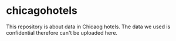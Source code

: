 # chicagohotels

This repository is about data in Chicaog hotels.
The data we used is confidential therefore can't be uploaded here.
